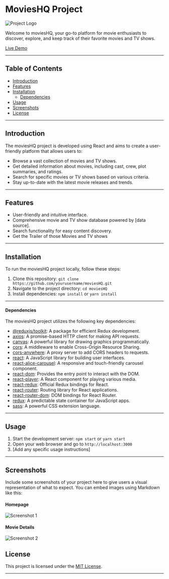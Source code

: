 # MoviesHQ Project


![Project Logo](url_to_your_logo.png) <!-- If you have a project logo, include it here -->

Welcome to moviesHQ, your go-to platform for movie enthusiasts to discover, explore, and keep track of their favorite movies and TV shows.

[Live Demo](https://manav-gopal.github.io/MoviesHQ/)

---

## Table of Contents
- [Introduction](#introduction)
- [Features](#features)
- [Installation](#installation)
	- [Dependencies](#dependencies)
- [Usage](#usage)
- [Screenshots](#screenshots)
- [License](#license)

---

## Introduction

The moviesHQ project is developed using React and aims to create a user-friendly platform that allows users to:

- Browse a vast collection of movies and TV shows.
- Get detailed information about movies, including cast, crew, plot summaries, and ratings.
- Search for specific movies or TV shows based on various criteria.
- Stay up-to-date with the latest movie releases and trends.
---
## Features

- User-friendly and intuitive interface.
- Comprehensive movie and TV show database powered by [data source].
- Search functionality for easy content discovery.
- Get the Trailer of those Movies and TV shows
---
## Installation

To run the moviesHQ project locally, follow these steps:

1. Clone this repository: `git clone https://github.com/yourusername/moviesHQ.git`
2. Navigate to the project directory: `cd moviesHQ`
3. Install dependencies: `npm install` or `yarn install`
---
#### Dependencies

The moviesHQ project utilizes the following key dependencies:

- [@reduxjs/toolkit](https://redux-toolkit.js.org/): A package for efficient Redux development.
- [axios](https://axios-http.com/): A promise-based HTTP client for making API requests.
- [canvas](https://www.npmjs.com/package/canvas): A powerful library for drawing graphics programmatically.
- [cors](https://www.npmjs.com/package/cors): A middleware to enable Cross-Origin Resource Sharing.
- [cors-anywhere](https://www.npmjs.com/package/cors-anywhere): A proxy server to add CORS headers to requests.
- [react](https://reactjs.org/): A JavaScript library for building user interfaces.
- [react-alice-carousel](https://www.npmjs.com/package/react-alice-carousel): A responsive and touch-friendly carousel component.
- [react-dom](https://reactjs.org/docs/react-dom.html): Provides the entry point to interact with the DOM.
- [react-player](https://github.com/cookpete/react-player): A React component for playing various media.
- [react-redux](https://react-redux.js.org/): Official Redux bindings for React.
- [react-router](https://reactrouter.com/web/guides/quick-start): Routing library for React applications.
- [react-router-dom](https://reactrouter.com/web/guides/quick-start): DOM bindings for React Router.
- [redux](https://redux.js.org/): A predictable state container for JavaScript apps.
- [sass](https://sass-lang.com/): A powerful CSS extension language.
----
## Usage

1. Start the development server: `npm start` or `yarn start`
2. Open your web browser and go to `http://localhost:3000`
3. [Add any specific usage instructions]
---
## Screenshots

Include some screenshots of your project here to give users a visual representation of what to expect. You can embed images using Markdown like this:

#### Homepage
![Screenshot 1](https://res.cloudinary.com/dq6uhnvgl/image/upload/v1692991612/MoviesHQ/fqxsz3hgzwdgixrbpywd.png)

#### Movie Details
![Screenshot 2](https://res.cloudinary.com/dq6uhnvgl/image/upload/v1692991612/MoviesHQ/muqm0tjmsb6andxdk5ho.png)

## License

This project is licensed under the [MIT License](LICENSE).

---
